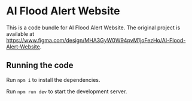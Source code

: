 
  # AI Flood Alert Website

  This is a code bundle for AI Flood Alert Website. The original project is available at https://www.figma.com/design/MHA3GyW0W94pvM1joFezHo/AI-Flood-Alert-Website.

  ## Running the code

  Run `npm i` to install the dependencies.

  Run `npm run dev` to start the development server.
  